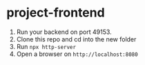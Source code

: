 # project-frontend

1. Run your backend on port 49153.
2. Clone this repo and cd into the new folder
3. Run `npx http-server`
4. Open a browser on `http://localhost:8080`

